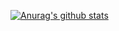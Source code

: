 [![Anurag's github stats](https://github-readme-stats.vercel.app/api?username=lamster2018)](https://github.com/anuraghazra/github-readme-stats)
